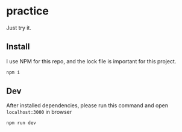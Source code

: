 # practice
Just try it.

## Install
I use NPM for this repo, and the lock file is important for this project.
```bash
npm i
```
## Dev
After installed dependencies, please run this command and open `localhost:3000` in browser
```bash
npm run dev
```
